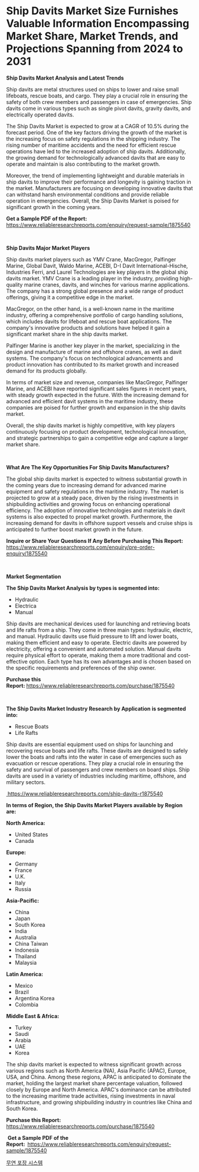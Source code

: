 <p><h1>Ship Davits Market Size Furnishes Valuable Information Encompassing Market Share, Market Trends, and Projections Spanning from 2024 to 2031</h1></p><p><strong>Ship Davits Market Analysis and Latest Trends</strong></p>
<p><p>Ship davits are metal structures used on ships to lower and raise small lifeboats, rescue boats, and cargo. They play a crucial role in ensuring the safety of both crew members and passengers in case of emergencies. Ship davits come in various types such as single pivot davits, gravity davits, and electrically operated davits.</p><p>The Ship Davits Market is expected to grow at a CAGR of 10.5% during the forecast period. One of the key factors driving the growth of the market is the increasing focus on safety regulations in the shipping industry. The rising number of maritime accidents and the need for efficient rescue operations have led to the increased adoption of ship davits. Additionally, the growing demand for technologically advanced davits that are easy to operate and maintain is also contributing to the market growth.</p><p>Moreover, the trend of implementing lightweight and durable materials in ship davits to improve their performance and longevity is gaining traction in the market. Manufacturers are focusing on developing innovative davits that can withstand harsh environmental conditions and provide reliable operation in emergencies. Overall, the Ship Davits Market is poised for significant growth in the coming years.</p></p>
<p><strong>Get a Sample PDF of the Report:&nbsp;</strong> <a href="https://www.reliableresearchreports.com/enquiry/request-sample/1875540">https://www.reliableresearchreports.com/enquiry/request-sample/1875540</a></p>
<p>&nbsp;</p>
<p><strong>Ship Davits Major Market Players</strong></p>
<p><p>Ship davits market players such as YMV Crane, MacGregor, Palfinger Marine, Global Davit, Waldo Marine, ACEBI, D-I Davit International-Hische, Industries Ferri, and Laurel Technologies are key players in the global ship davits market. YMV Crane is a leading player in the industry, providing high-quality marine cranes, davits, and winches for various marine applications. The company has a strong global presence and a wide range of product offerings, giving it a competitive edge in the market.</p><p>MacGregor, on the other hand, is a well-known name in the maritime industry, offering a comprehensive portfolio of cargo handling solutions, which includes davits for lifeboat and rescue boat applications. The company's innovative products and solutions have helped it gain a significant market share in the ship davits market.</p><p>Palfinger Marine is another key player in the market, specializing in the design and manufacture of marine and offshore cranes, as well as davit systems. The company's focus on technological advancements and product innovation has contributed to its market growth and increased demand for its products globally.</p><p>In terms of market size and revenue, companies like MacGregor, Palfinger Marine, and ACEBI have reported significant sales figures in recent years, with steady growth expected in the future. With the increasing demand for advanced and efficient davit systems in the maritime industry, these companies are poised for further growth and expansion in the ship davits market.</p><p>Overall, the ship davits market is highly competitive, with key players continuously focusing on product development, technological innovation, and strategic partnerships to gain a competitive edge and capture a larger market share.</p></p>
<p>&nbsp;</p>
<p><strong>What Are The Key Opportunities For Ship Davits Manufacturers?</strong></p>
<p><p>The global ship davits market is expected to witness substantial growth in the coming years due to increasing demand for advanced marine equipment and safety regulations in the maritime industry. The market is projected to grow at a steady pace, driven by the rising investments in shipbuilding activities and growing focus on enhancing operational efficiency. The adoption of innovative technologies and materials in davit systems is also expected to propel market growth. Furthermore, the increasing demand for davits in offshore support vessels and cruise ships is anticipated to further boost market growth in the future.</p></p>
<p><strong>Inquire or Share Your Questions If Any Before Purchasing This Report:</strong> <a href="https://www.reliableresearchreports.com/enquiry/pre-order-enquiry/1875540">https://www.reliableresearchreports.com/enquiry/pre-order-enquiry/1875540</a></p>
<p>&nbsp;</p>
<p><strong>Market Segmentation</strong></p>
<p><strong>The Ship Davits Market Analysis by types is segmented into:</strong></p>
<p><ul><li>Hydraulic</li><li>Electrica</li><li>Manual</li></ul></p>
<p><p>Ship davits are mechanical devices used for launching and retrieving boats and life rafts from a ship. They come in three main types: hydraulic, electric, and manual. Hydraulic davits use fluid pressure to lift and lower boats, making them efficient and easy to operate. Electric davits are powered by electricity, offering a convenient and automated solution. Manual davits require physical effort to operate, making them a more traditional and cost-effective option. Each type has its own advantages and is chosen based on the specific requirements and preferences of the ship owner.</p></p>
<p><strong>Purchase this Report:&nbsp;</strong><a href="https://www.reliableresearchreports.com/purchase/1875540">https://www.reliableresearchreports.com/purchase/1875540</a></p>
<p>&nbsp;</p>
<p><strong>The Ship Davits Market Industry Research by Application is segmented into:</strong></p>
<p><ul><li>Rescue Boats</li><li>Life Rafts</li></ul></p>
<p><p>Ship davits are essential equipment used on ships for launching and recovering rescue boats and life rafts. These davits are designed to safely lower the boats and rafts into the water in case of emergencies such as evacuation or rescue operations. They play a crucial role in ensuring the safety and survival of passengers and crew members on board ships. Ship davits are used in a variety of industries including maritime, offshore, and military sectors.</p></p>
<p><a href="https://www.reliableresearchreports.com/ship-davits-r1875540">&nbsp;https://www.reliableresearchreports.com/ship-davits-r1875540</a></p>
<p><strong>In terms of Region, the Ship Davits Market Players available by Region are:</strong></p>
<p>
    <p> <strong> North America: </strong>
        <ul>
            <li>United States</li>
            <li>Canada</li>
        </ul>
        </p> 
    <p> <strong> Europe: </strong>
        <ul>
            <li>Germany</li>
            <li>France</li>
            <li>U.K.</li>
            <li>Italy</li>
            <li>Russia</li>
        </ul>
        </p> 
    <p> <strong> Asia-Pacific: </strong>
        <ul>
            <li>China</li>
            <li>Japan</li>
            <li>South Korea</li>
            <li>India</li>
            <li>Australia</li>
            <li>China Taiwan</li>
            <li>Indonesia</li>
            <li>Thailand</li>
            <li>Malaysia</li>
        </ul>
        </p> 
    <p> <strong> Latin America: </strong>
        <ul>
            <li>Mexico</li>
            <li>Brazil</li>
            <li>Argentina Korea</li>
            <li>Colombia</li>
        </ul>
        </p> 
    <p> <strong> Middle East & Africa: </strong>
        <ul>
            <li>Turkey</li>
            <li>Saudi</li>
            <li>Arabia</li>
            <li>UAE</li>
            <li>Korea</li>
        </ul>
    </p>
    </p>
<p><p>The ship davits market is expected to witness significant growth across various regions such as North America (NA), Asia Pacific (APAC), Europe, USA, and China. Among these regions, APAC is anticipated to dominate the market, holding the largest market share percentage valuation, followed closely by Europe and North America. APAC's dominance can be attributed to the increasing maritime trade activities, rising investments in naval infrastructure, and growing shipbuilding industry in countries like China and South Korea.</p></p>
<p><strong>Purchase this Report: </strong><a href="https://www.reliableresearchreports.com/purchase/1875540">https://www.reliableresearchreports.com/purchase/1875540</a></p>
<p>&nbsp;<strong>Get a Sample PDF of the Report:&nbsp;&nbsp;</strong><a href="https://www.reliableresearchreports.com/enquiry/request-sample/1875540">https://www.reliableresearchreports.com/enquiry/request-sample/1875540</a></p>
<p><strong></strong></p>
<p><p><a href="https://github.com/jntpkh496620/Market-Research-Report-List-1/blob/main/721953141582.md">무연 포장 시스템</a></p></p>